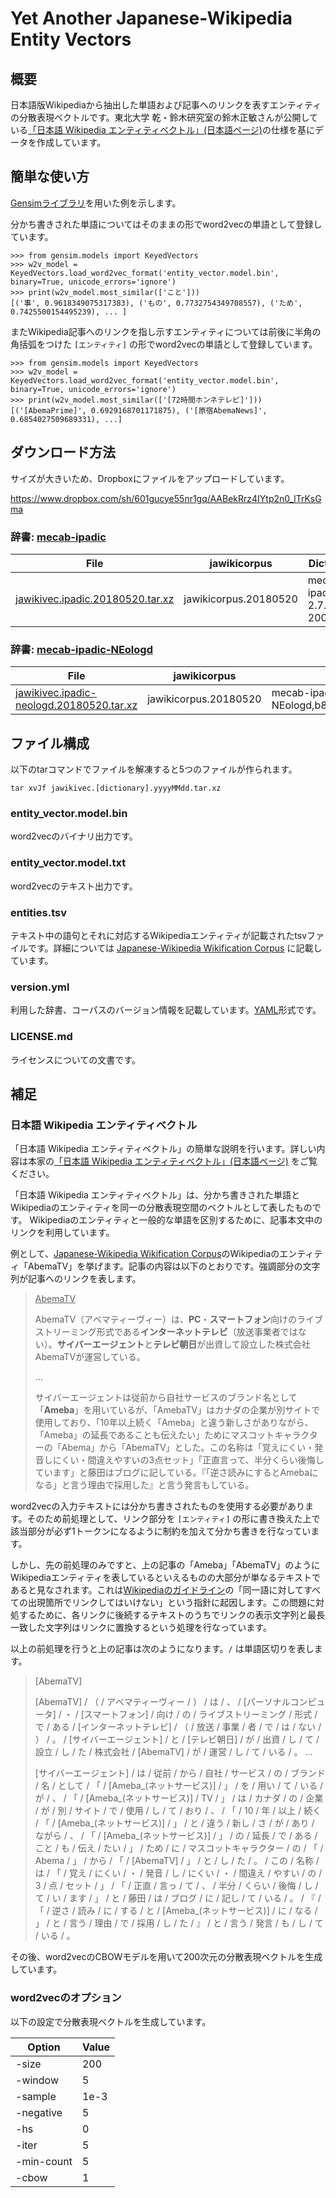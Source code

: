 # Yet Another Japanese-Wikipedia Entity Vectors

## 概要

日本語版Wikipediaから抽出した単語および記事へのリンクを表すエンティティの分散表現ベクトルです。東北大学 乾・鈴木研究室の鈴木正敏さんが公開している[「日本語 Wikipedia エンティティベクトル」(日本語ページ)](http://www.cl.ecei.tohoku.ac.jp/~m-suzuki/jawiki_vector/)の仕様を基にデータを作成しています。

## 簡単な使い方

[Gensimライブラリ](https://radimrehurek.com/gensim/)を用いた例を示します。

分かち書きされた単語についてはそのままの形でword2vecの単語として登録しています。

```
>>> from gensim.models import KeyedVectors
>>> w2v_model = KeyedVectors.load_word2vec_format('entity_vector.model.bin', binary=True, unicode_errors='ignore')
>>> print(w2v_model.most_similar(['こと']))
[('事', 0.9618349075317383), ('もの', 0.7732754349708557), ('ため', 0.7425500154495239), ... ]
```

またWikipedia記事へのリンクを指し示すエンティティについては前後に半角の角括弧をつけた `[エンティティ]` の形でword2vecの単語として登録しています。
```
>>> from gensim.models import KeyedVectors
>>> w2v_model = KeyedVectors.load_word2vec_format('entity_vector.model.bin', binary=True, unicode_errors='ignore')
>>> print(w2v_model.most_similar(['[72時間ホンネテレビ]']))
[('[AbemaPrime]', 0.6929168701171875), ('[原宿AbemaNews]', 0.6854027509689331), ...]
```

## ダウンロード方法
サイズが大きいため、Dropboxにファイルをアップロードしています。

https://www.dropbox.com/sh/601gucye55nr1gq/AABekRrz4IYtp2n0_lTrKsGma

### 辞書: [mecab-ipadic](https://github.com/taku910/mecab/tree/master/mecab-ipadic)
| File | jawikicorpus | Dictionary | md5 |
| --- | --- | --- | --- |
| [jawikivec.ipadic.20180520.tar.xz](https://www.dropbox.com/s/98ftqtydopryaua/jawikivec.ipadic.20180520.tar.xz) | jawikicorpus.20180520 | mecab-ipadic-2.7.0-20070801 | 898b2562d6b851b84e4b467b92e5782a |

### 辞書: [mecab-ipadic-NEologd](https://github.com/neologd/mecab-ipadic-neologd)

| File | jawikicorpus | Dictionary | md5 |
| --- | --- | --- | --- |
| [jawikivec.ipadic-neologd.20180520.tar.xz](https://www.dropbox.com/s/wvq0s1fyaxuo8gy/jawikivec.ipadic-neologd.20180520.tar.xz) | jawikicorpus.20180520 | mecab-ipadic-NEologd,b8b282537589becf7256e74c80c543aa2eba5674 | 9d67c83dfe2ceb79bb3ac446a42ede40 |

## ファイル構成
以下のtarコマンドでファイルを解凍すると5つのファイルが作られます。

```
tar xvJf jawikivec.[dictionary].yyyyMMdd.tar.xz
```

### entity_vector.model.bin

word2vecのバイナリ出力です。

### entity_vector.model.txt

word2vecのテキスト出力です。

### entities.tsv
テキスト中の語句とそれに対応するWikipediaエンティティが記載されたtsvファイルです。詳細については [Japanese-Wikipedia Wikification Corpus](https://github.com/wikiwikification/jawikicorpus) に記載しています。

### version.yml

利用した辞書、コーパスのバージョン情報を記載しています。[YAML](https://en.wikipedia.org/wiki/YAML)形式です。

### LICENSE.md

ライセンスについての文書です。

## 補足

### 日本語 Wikipedia エンティティベクトル

「日本語 Wikipedia エンティティベクトル」の簡単な説明を行います。詳しい内容は本家の[「日本語 Wikipedia エンティティベクトル」(日本語ページ)](http://www.cl.ecei.tohoku.ac.jp/~m-suzuki/jawiki_vector/) をご覧ください。

「日本語 Wikipedia エンティティベクトル」は、分かち書きされた単語とWikipediaのエンティティを同一の分散表現空間のベクトルとして表したものです。
Wikipediaのエンティティと一般的な単語を区別するために、記事本文中のリンクを利用しています。

例として、[Japanese-Wikipedia Wikification Corpus](https://github.com/wikiwikification/jawikicorpus)のWikipediaのエンティティ「AbemaTV」を挙げます。記事の内容は以下のとおりです。強調部分の文字列が記事へのリンクを表します。

> <u>AbemaTV</u>
>
> AbemaTV（アベマティーヴィー）は、**PC**・**スマートフォン**向けのライブストリーミング形式である**インターネットテレビ**（放送事業者ではない）。**サイバーエージェント**と**テレビ朝日**が出資して設立した株式会社AbemaTVが運営している。
>
> ...
>
> サイバーエージェントは従前から自社サービスのブランド名として「**Ameba**」を用いているが、「AmebaTV」はカナダの企業が別サイトで使用しており、「10年以上続く「Ameba」と違う新しさがありながら、「Ameba」の延長であることも伝えたい」ためにマスコットキャラクターの「Abema」から「AbemaTV」とした。この名称は「覚えにくい・発音しにくい・間違えやすいの3点セット」「正直言って、半分くらい後悔しています」と藤田はブログに記している。『「逆さ読みにするとAmebaになる」と言う理由で採用した』と言う発言もしている。

word2vecの入力テキストには分かち書きされたものを使用する必要があります。そのため前処理として、リンク部分を `[エンティティ]` の形に書き換えた上で該当部分が必ず1トークンになるように制約を加えて分かち書きを行なっています。

しかし、先の前処理のみですと、上の記事の「Ameba」「AbemaTV」のようにWikipediaエンティティを表しているといえるものの大部分が単なるテキストであると見なされます。これは[Wikipediaのガイドライン](https://ja.wikipedia.org/wiki/Wikipedia:%E8%A8%98%E4%BA%8B%E3%81%A9%E3%81%86%E3%81%97%E3%82%92%E3%81%A4%E3%81%AA%E3%81%90)の「同一語に対してすべての出現箇所でリンクしてはいけない」という指針に起因します。この問題に対処するために、各リンクに後続するテキストのうちでリンクの表示文字列と最長一致した文字列はリンクに置換するという処理を行なっています。

以上の前処理を行うと上の記事は次のようになります。`/` は単語区切りを表します。

> [AbemaTV]
>
> [AbemaTV]  / （ / アベマティーヴィー / ） / は / 、 / [パーソナルコンピュータ] / ・ / [スマートフォン] / 向け / の / ライブストリーミング / 形式 / で / ある / [インターネットテレビ] / （ / 放送 / 事業 / 者 / で / は / ない / ） / 。 / [サイバーエージェント] / と / [テレビ朝日] / が / 出資 / し / て / 設立 / し / た / 株式会社 / [AbemaTV] / が / 運営 / し / て / いる / 。
> ...
>
> [サイバーエージェント] / は / 従前 / から / 自社 / サービス / の / ブランド / 名 / として / 「 / [Ameba_(ネットサービス)] / 」 / を / 用い / て / いる / が / 、 / 「 / [Ameba_(ネットサービス)] / TV / 」 / は / カナダ / の / 企業 / が / 別 / サイト / で / 使用 / し / て / おり / 、 / 「 / 10 / 年 / 以上 / 続く / 「 / [Ameba_(ネットサービス)] / 」 / と / 違う / 新し / さ / が / あり / ながら / 、 / 「 / [Ameba_(ネットサービス)] / 」 / の / 延長 / で / ある / こと / も / 伝え / たい / 」 / ため / に / マスコットキャラクター / の / 「 / Abema / 」 / から / 「 / [AbemaTV] / 」 / と / し / た / 。 / この / 名称 / は / 「 / 覚え / にくい / ・ / 発音 / し / にくい / ・ / 間違え / やすい / の / 3 / 点 / セット / 」 / 「 / 正直 / 言っ / て / 、 / 半分 / くらい / 後悔 / し / て / い / ます / 」 / と / 藤田 / は / ブログ / に / 記し / て / いる / 。 / 『 / 「 / 逆さ / 読み / に / する / と / [Ameba_(ネットサービス)] / に / なる / 」 / と / 言う / 理由 / で / 採用 / し / た / 』 / と / 言う / 発言 / も / し / て / いる / 。

その後、word2vecのCBOWモデルを用いて200次元の分散表現ベクトルを生成しています。

### word2vecのオプション

以下の設定で分散表現ベクトルを生成しています。

| Option | Value |
| --- | --- |
| -size | 200 |
| -window | 5 |
| -sample | 1e-3 |
| -negative | 5 |
| -hs | 0 |
| -iter | 5 |
| -min-count | 5 |
| -cbow | 1 |
